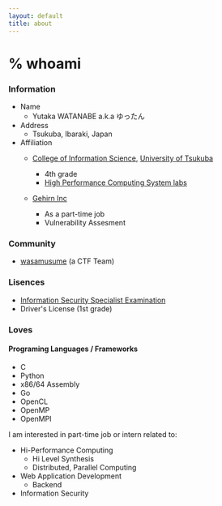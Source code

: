 ```yaml
---
layout: default
title: about
---
```


# % whoami

### Information
* Name
  * Yutaka WATANABE a.k.a ゆったん
* Address
  * Tsukuba, Ibaraki, Japan
* Affiliation
  * [College of Information Science](https://www.coins.tsukuba.ac.jp/en/), [University of Tsukuba](https://www.tsukuba.ac.jp/english/)
    * 4th grade
	* [High Performance Computing System labs](https://www.hpcs.cs.tsukuba.ac.jp/)

  * [Gehirn Inc](https://www.gehirn.co.jp/)
    * As a part-time job
	* Vulnerability Assesment



### Community

* [wasamusume](https://wasamusu.me) (a CTF Team)


### Lisences

* [Information Security Specialist Examination](https://www.jitec.ipa.go.jp/1_11seido/sc.html)
* Driver's License (1st grade)


### Loves

#### Programing Languages / Frameworks

* C
* Python
* x86/64 Assembly
* Go
* OpenCL
* OpenMP
* OpenMPI


I am interested in part-time job or intern related to:
* Hi-Performance Computing
  * Hi Level Synthesis
  * Distributed, Parallel Computing
* Web Application Development
  * Backend
* Information Security
 
